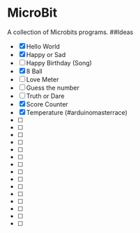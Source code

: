 # MicroBit
A collection of Microbits programs.
##Ideas
- [x] Hello World
- [x] Happy or Sad
- [ ] Happy Birthday (Song)
- [x] 8 Ball
- [ ] Love Meter
- [ ] Guess the number
- [ ] Truth or Dare
- [x] Score Counter
- [x] Temperature (#arduinomasterrace)
- [ ]
- [ ]
- [ ]
- [ ]
- [ ]
- [ ]
- [ ]
- [ ]
- [ ]
- [ ]
- [ ]
- [ ]
- [ ]
- [ ]
- [ ]